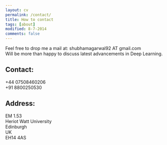 ```yaml
---
layout: cv
permalink: /contact/
title: How to contact
tags: [about]
modified: 8-7-2014
comments: false
---
```



<section>

Feel free to drop me a mail at:
shubhamagarwal92 AT gmail.com
<br />
Will be more than happy to discuss latest advancements in Deep Learning.
<br />
<h2>Contact:</h2>
+44 07508460206
<br />
+91 8800250530
<br />
<h2>Address:</h2>
EM 1.53
<br />
Heriot Watt University
<br />
Edinburgh
<br />
UK
<br />
EH14 4AS
</section>

    
    

